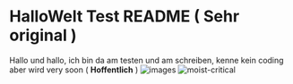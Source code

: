 # HalloWelt Test README ( Sehr original )

Hallo und hallo, ich bin da am testen und am schreiben, kenne kein coding aber wird very soon ( **Hoffentlich** )
![images](https://user-images.githubusercontent.com/110893594/183600693-e5a7489f-a743-4135-858d-4f6fca55209e.jpg)
![moist-critical](https://user-images.githubusercontent.com/110893594/183602538-84bafb67-c1ad-4131-a2e0-ba963ec6f5fe.gif)
